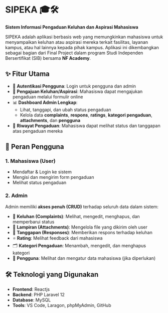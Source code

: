 # SIPEKA 🎓🛠️  
**Sistem Informasi Pengaduan Keluhan dan Aspirasi Mahasiswa**

SIPEKA adalah aplikasi berbasis web yang memungkinkan mahasiswa untuk menyampaikan keluhan atau aspirasi mereka terkait fasilitas, layanan kampus, atau hal lainnya kepada pihak kampus. Aplikasi ini dikembangkan sebagai bagian dari Final Project dalam program Studi Independen Bersertifikat (SIB) bersama **NF Academy**.

## ✨ Fitur Utama

- 🔐 **Autentikasi Pengguna**: Login untuk pengguna dan admin
- 📝 **Pengajuan Keluhan/Aspirasi**: Mahasiswa dapat mengajukan pengaduan melalui formulir online
- 📊 **Dashboard Admin Lengkap**:
  - Lihat, tanggapi, dan ubah status pengaduan
  - Kelola data **complaints**, **respons**, **ratings**, **kategori pengaduan**, **attachments**, dan **pengguna**
- 📁 **Riwayat Pengaduan**: Mahasiswa dapat melihat status dan tanggapan atas pengaduan mereka

## 👥 Peran Pengguna

### 1. Mahasiswa (User)
- Mendaftar & Login ke sistem
- Mengisi dan mengirim form pengaduan
- Melihat status pengaduan

### 2. Admin
Admin memiliki **akses penuh (CRUD)** terhadap seluruh data dalam sistem:
- 📌 **Keluhan (Complaints)**: Melihat, mengedit, menghapus, dan memperbarui status
- 📎 **Lampiran (Attachments)**: Mengelola file yang dikirim oleh user
- 💬 **Tanggapan (Responses)**: Memberikan respons terhadap keluhan
- ⭐ **Rating**: Melihat feedback dari mahasiswa
- 🗂️ **Kategori Pengaduan**: Menambah, mengedit, dan menghapus kategori
- 👥 **Pengguna**: Melihat dan mengatur data mahasiswa (jika diperlukan)

## 🛠️ Teknologi yang Digunakan

- **Frontend**: Reactjs
- **Backend**: PHP Laravel 12 
- **Database**: MySQL
- **Tools**: VS Code, Laragon, phpMyAdmin, GitHub
